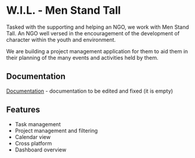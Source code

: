 
# W.I.L. - Men Stand Tall

Tasked with the supporting and helping an NGO, we work with Men Stand Tall. An NGO well versed in the encouragement of the development of character within the youth and environment. 

We are building a project management application for them to aid them in their planning of the many events and activities held by them.
## Documentation

[Documentation](https://linktodocumentation) - documentation to be edited and fixed (it is empty)



## Features

- Task management
- Project management and filtering
- Calendar view
- Cross platform
- Dashboard overview


